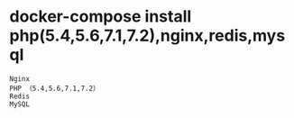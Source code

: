 # docker-compose install php(5.4,5.6,7.1,7.2),nginx,redis,mysql

```
Nginx
PHP （5.4,5.6,7.1,7.2）
Redis
MySQL
```

